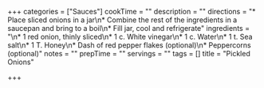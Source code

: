+++
categories = ["Sauces"]
cookTime = ""
description = ""
directions = "* Place sliced onions in a jar\n* Combine the rest of the ingredients in a saucepan and bring to a boil\n* Fill jar, cool and refrigerate"
ingredients = "\n* 1 red onion, thinly sliced\n* 1 c. White vinegar\n* 1 c. Water\n* 1 t. Sea salt\n* 1 T. Honey\n* Dash of red pepper flakes (optional)\n* Peppercorns (optional)"
notes = ""
prepTime = ""
servings = ""
tags = []
title = "Pickled Onions"

+++
